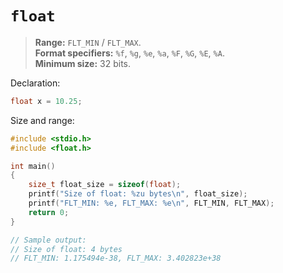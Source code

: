# `float`

> **Range:** `FLT_MIN` / `FLT_MAX`.  
> **Format specifiers:** `%f`, `%g`, `%e`, `%a`, `%F`, `%G`, `%E`, `%A`.  
> **Minimum size:** 32 bits.

Declaration:

```c
float x = 10.25;
```

Size and range:

```c
#include <stdio.h>
#include <float.h>

int main()
{
    size_t float_size = sizeof(float);
    printf("Size of float: %zu bytes\n", float_size);
    printf("FLT_MIN: %e, FLT_MAX: %e\n", FLT_MIN, FLT_MAX);
    return 0;
}

// Sample output:
// Size of float: 4 bytes
// FLT_MIN: 1.175494e-38, FLT_MAX: 3.402823e+38
```